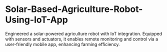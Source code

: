 # Solar-Based-Agriculture-Robot-Using-IoT-App
Engineered a solar-powered agriculture robot with IoT integration. Equipped with sensors and actuators, it enables remote monitoring and control via a user-friendly mobile app, enhancing farming efficiency.

